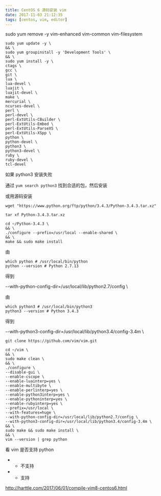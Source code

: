 ```yaml
---
title: CentOS 6 源码安装 vim
date: 2017-11-03 21:12:35
tags: [centos, vim, editor]
---
```


sudo yum remove -y vim-enhanced vim-common vim-filesystem

<!--more-->

```
sudo yum update -y \
&& \
sudo yum groupinstall -y 'Development Tools' \
&& \
sudo yum install -y \
ctags \
gcc \
git \
lua \
lua-devel \
luajit \
luajit-devel \
make \
mercurial \
ncurses-devel \
perl \
perl-devel \
perl-ExtUtils-CBuilder \
perl-ExtUtils-Embed \
perl-ExtUtils-ParseXS \
perl-ExtUtils-XSpp \
python \
python-devel \
python3 \
python3-devel \
ruby \
ruby-devel \
tcl-devel
```




如果 python3 安装失败

通过 `yum search python3` 找到合适的包，然后安装

或用源码安装

```
wget "https://www.python.org/ftp/python/3.4.3/Python-3.4.3.tar.xz"

tar xf Python-3.4.3.tar.xz

cd ~/Python-3.4.3 \
&& \
./configure --prefix=/usr/local --enable-shared \
&& \
make && sudo make install
```

由

```
which python # /usr/local/bin/python
python --version # Python 2.7.13
```

得到

--with-python-config-dir=/usr/local/lib/python2.7/config \

由

```
which python3 # /usr/local/bin/python3
python3 --version # Python 3.4.3
```

得到

--with-python3-config-dir=/usr/local/lib/python3.4/config-3.4m \



```
git clone https://github.com/vim/vim.git

cd ~/vim \
&& \
sudo make clean \
&& \
./configure \
--disable-gui \
--enable-cscope \
--enable-luainterp=yes \
--enable-multibyte \
--enable-perlinterp=yes \
--enable-python3interp=yes \
--enable-pythoninterp=yes \
--enable-rubyinterp=yes \
--prefix=/usr/local \
--with-features=huge \
--with-python-config-dir=/usr/local/lib/python2.7/config \
--with-python3-config-dir=/usr/local/lib/python3.4/config-3.4m \
&& \
sudo make && sudo make install \
&& \
vim --version | grep python
```


看 vim 是否支持 python

* - 不支持
* + 支持


<http://harttle.com/2017/06/01/compile-vim8-centos6.html>







